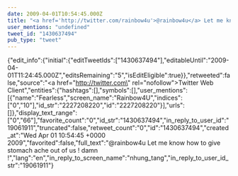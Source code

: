```yaml
---
date: 2009-04-01T10:54:45.000Z
title: "<a href='http://twitter.com/rainbow4u'>@rainbow4u</a> Let me know how to give stomach ache out of us ! damn !″"
user_mentions: "undefined"
tweet_id: "1430637494"
pub_type: "tweet"
---
```

{"edit_info":{"initial":{"editTweetIds":["1430637494"],"editableUntil":"2009-04-01T11:24:45.000Z","editsRemaining":"5","isEditEligible":true}},"retweeted":false,"source":"<a href=\"http://twitter.com\" rel=\"nofollow\">Twitter Web Client</a>","entities":{"hashtags":[],"symbols":[],"user_mentions":[{"name":"Fearless","screen_name":"Rainbow4U","indices":["0","10"],"id_str":"2227208220","id":"2227208220"}],"urls":[]},"display_text_range":["0","66"],"favorite_count":"0","id_str":"1430637494","in_reply_to_user_id":"19061911","truncated":false,"retweet_count":"0","id":"1430637494","created_at":"Wed Apr 01 10:54:45 +0000 2009","favorited":false,"full_text":"@rainbow4u Let me know how to give stomach ache out of us ! damn !","lang":"en","in_reply_to_screen_name":"nhung_tang","in_reply_to_user_id_str":"19061911"}
